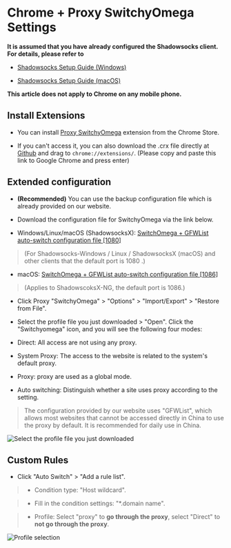 # Chrome + Proxy SwitchyOmega Settings

**It is assumed that you have already configured the Shadowsocks client. For details, please refer to**

* [Shadowsocks Setup Guide (Windows)](2-windows-setup-guide-en.md)

* [Shadowsocks Setup Guide (macOS)](3-macos-setup-guide-en.md)


**This article does not apply to Chrome on any mobile phone.**

## Install Extensions

* You can install [Proxy SwitchyOmega](https://chrome.google.com/webstore/detail/padekgcemlokbadohgkifijomclgjgif) extension from the Chrome Store.

* If you can't access it, you can also download the .crx file directly at [Github](https://github.com/FelisCatus/SwitchyOmega/releases) and drag to `chrome://extensions/`. (Please copy and paste this link to Google Chrome and press enter)

## Extended configuration

* **(Recommended)** You can use the backup configuration file which is already provided on our website.

* Download the configuration file for SwitchyOmega via the link below.

* Windows/Linux/macOS (ShadowsocksX): [SwitchOmega + GFWList auto-switch configuration file [1080]](https://portal.shadowsocks.se/dl.php?type=d&id=74)  
> (For Shadowsocks-Windows / Linux / ShadowsocksX (macOS) and other clients that the default port is 1080 .)

* macOS: [SwitchOmega + GFWList auto-switch configuration file [1086]](https://portal.shadowsocks.se/dl.php?type=d&id=75)  
>(Applies to ShadowscoksX-NG, the default port is 1086.)

* Click Proxy "SwitchyOmega" > "Options" > "Import/Export" > "Restore from File".
* Select the profile file you just downloaded > "Open".
Click the "Switchyomega" icon, and you will see the following four modes:

* Direct: All access are not using any proxy.

* System Proxy: The access to the website is related to the system's default proxy.

* Proxy: proxy are used as a global mode.

* Auto switching: Distinguish whether a site uses proxy according to the setting.  
> The configuration provided by our website uses "GFWList", which allows most websites that cannot be accessed directly in China to use the proxy by default. It is recommended for daily use in China.

![Select the profile file you just downloaded](files/images-en/bro-switchyomega.png)

## Custom Rules

* Click "Auto Switch" > "Add a rule list".  

>* Condition type: "Host wildcard".  

>* Fill in the condition settings: "*.domain name".  

>* Profile: Select "proxy" to **go through the proxy**, select "Direct" to **not go through the proxy**.

![Profile selection](files/images-en/bro-customize.png)
